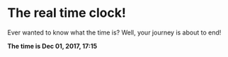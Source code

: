 # The real time clock!

Ever wanted to know what the time is? Well, your journey is about to end!

**The time is Dec 01, 2017, 17:15**
